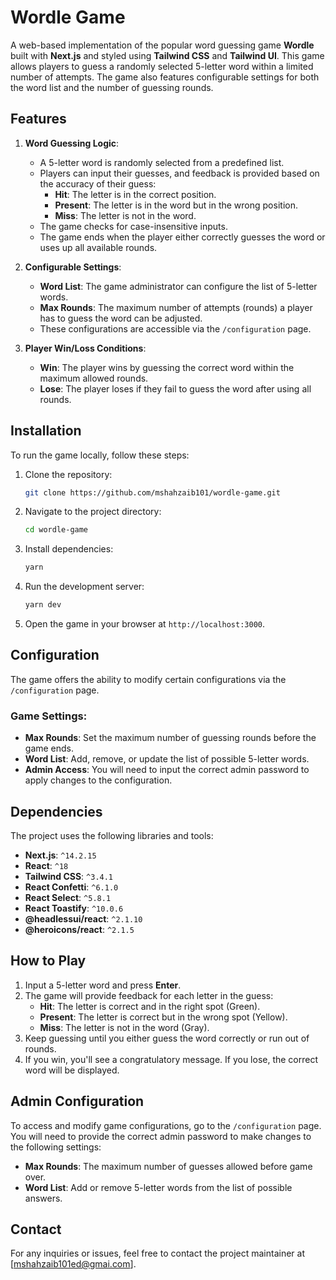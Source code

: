 # Wordle Game

A web-based implementation of the popular word guessing game **Wordle** built with **Next.js** and styled using **Tailwind CSS** and **Tailwind UI**. This game allows players to guess a randomly selected 5-letter word within a limited number of attempts. The game also features configurable settings for both the word list and the number of guessing rounds.

## Features

1. **Word Guessing Logic**:
   - A 5-letter word is randomly selected from a predefined list.
   - Players can input their guesses, and feedback is provided based on the accuracy of their guess:
     - **Hit**: The letter is in the correct position.
     - **Present**: The letter is in the word but in the wrong position.
     - **Miss**: The letter is not in the word.
   - The game checks for case-insensitive inputs.
   - The game ends when the player either correctly guesses the word or uses up all available rounds.

2. **Configurable Settings**:
   - **Word List**: The game administrator can configure the list of 5-letter words.
   - **Max Rounds**: The maximum number of attempts (rounds) a player has to guess the word can be adjusted.
   - These configurations are accessible via the `/configuration` page.

3. **Player Win/Loss Conditions**:
   - **Win**: The player wins by guessing the correct word within the maximum allowed rounds.
   - **Lose**: The player loses if they fail to guess the word after using all rounds.

## Installation

To run the game locally, follow these steps:

1. Clone the repository:

    ```bash
    git clone https://github.com/mshahzaib101/wordle-game.git
    ```

2. Navigate to the project directory:

    ```bash
    cd wordle-game
    ```

3. Install dependencies:

    ```bash
    yarn
    ```

4. Run the development server:

    ```bash
    yarn dev
    ```

5. Open the game in your browser at `http://localhost:3000`.

## Configuration

The game offers the ability to modify certain configurations via the `/configuration` page.

### Game Settings:
- **Max Rounds**: Set the maximum number of guessing rounds before the game ends.
- **Word List**: Add, remove, or update the list of possible 5-letter words.
- **Admin Access**: You will need to input the correct admin password to apply changes to the configuration.

## Dependencies

The project uses the following libraries and tools:

- **Next.js**: `^14.2.15`
- **React**: `^18`
- **Tailwind CSS**: `^3.4.1`
- **React Confetti**: `^6.1.0`
- **React Select**: `^5.8.1`
- **React Toastify**: `^10.0.6`
- **@headlessui/react**: `^2.1.10`
- **@heroicons/react**: `^2.1.5`


## How to Play

1. Input a 5-letter word and press **Enter**.
2. The game will provide feedback for each letter in the guess:
   - **Hit**: The letter is correct and in the right spot (Green).
   - **Present**: The letter is correct but in the wrong spot (Yellow).
   - **Miss**: The letter is not in the word (Gray).
3. Keep guessing until you either guess the word correctly or run out of rounds.
4. If you win, you'll see a congratulatory message. If you lose, the correct word will be displayed.

## Admin Configuration

To access and modify game configurations, go to the `/configuration` page. You will need to provide the correct admin password to make changes to the following settings:

- **Max Rounds**: The maximum number of guesses allowed before game over.
- **Word List**: Add or remove 5-letter words from the list of possible answers.


## Contact

For any inquiries or issues, feel free to contact the project maintainer at [mshahzaib101ed@gmai.com].
